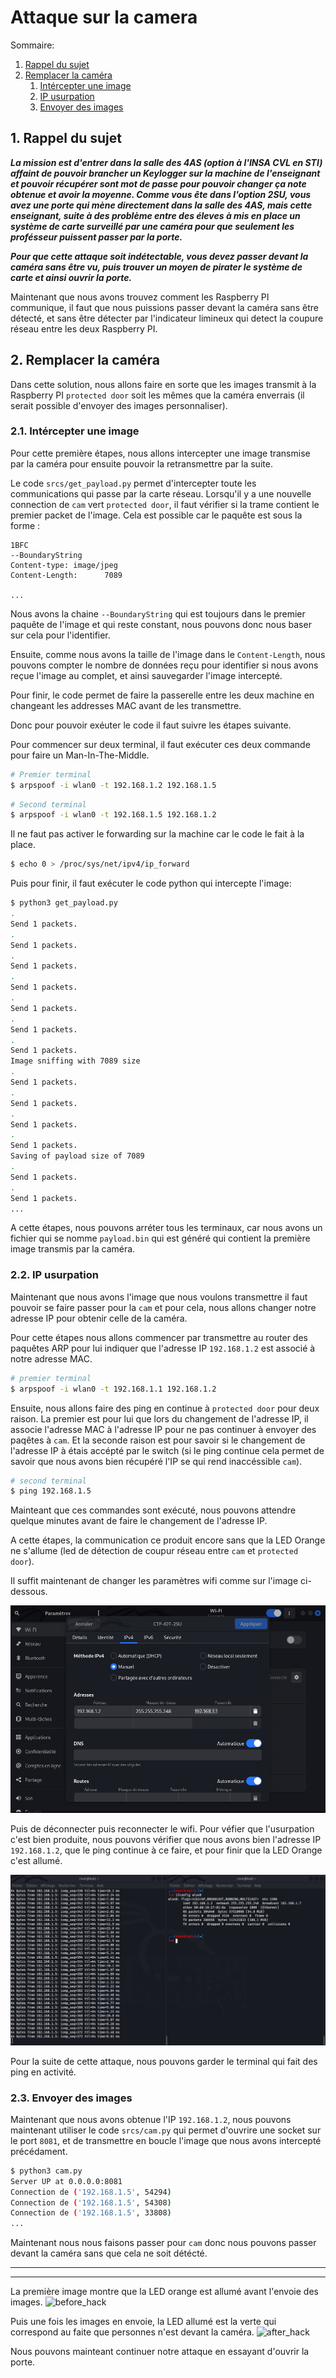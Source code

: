 # Attaque sur la camera

Sommaire:

1. [Rappel du sujet](#1-rappel-du-sujet)
2. [Remplacer la caméra](#2-remplacer-la-camera)
	1. [Intércepter une image](#21-intercepter-une-image)
	2. [IP usurpation](#22-ip-usurpation)
	3. [Envoyer des images](#23-envoyer-des-images)

## 1. Rappel du sujet

***La mission est d'entrer dans la salle des 4AS (option à l'INSA CVL en STI) affaint de pouvoir brancher un Keylogger sur la machine de l'enseignant et pouvoir récupérer sont mot de passe pour pouvoir changer ça note obtenue et avoir la moyenne. Comme vous ête dans l'option 2SU, vous avez une porte qui mène directement dans la salle des 4AS, mais cette enseignant, suite à des problème entre des éleves à mis en place un système de carte surveillé par une caméra pour que seulement les profésseur puissent passer par la porte.***

***Pour que cette attaque soit indétectable, vous devez passer devant la caméra sans être vu, puis trouver un moyen de pirater le système de carte et ainsi ouvrir la porte.***

Maintenant que nous avons trouvez comment les Raspberry PI communique, il faut que nous puissions passer devant la caméra sans être détecté, et sans être détecter par l'indicateur limineux qui detect la coupure réseau entre les deux Raspberry PI.

## 2. Remplacer la caméra

Dans cette solution, nous allons faire en sorte que les images transmit à la Raspberry PI `protected door` soit les mêmes que la caméra enverrais (il serait possible d'envoyer des images personnaliser).

### 2.1. Intércepter une image

Pour cette première étapes, nous allons intercepter une image transmise par la caméra pour ensuite pouvoir la retransmettre par la suite.

Le code `srcs/get_payload.py` permet d'intercepter toute les communications qui passe par la carte réseau. Lorsqu'il y a une nouvelle connection de `cam` vert `protected door`, il faut vérifier si la trame contient le premier packet de l'image. Cela est possible car le paquête est sous la forme :

```text
1BFC
--BoundaryString
Content-type: image/jpeg
Content-Length:      7089

...
```

Nous avons la chaine `--BoundaryString` qui est toujours dans le premier paquête de l'image et qui reste constant, nous pouvons donc nous baser sur cela pour l'identifier.

Ensuite, comme nous avons la taille de l'image dans le `Content-Length`, nous pouvons compter le nombre de données reçu pour identifier si nous avons reçue l'image au complet, et ainsi sauvegarder l'image intercepté.

Pour finir, le code permet de faire la passerelle entre les deux machine en changeant les addresses MAC avant de les transmettre.


Donc pour pouvoir exéuter le code il faut suivre les étapes suivante.

Pour commencer sur deux terminal, il faut exécuter ces deux commande pour faire un Man-In-The-Middle.
```bash
# Premier terminal
$ arpspoof -i wlan0 -t 192.168.1.2 192.168.1.5
```

```bash
# Second terminal
$ arpspoof -i wlan0 -t 192.168.1.5 192.168.1.2
```

Il ne faut pas activer le forwarding sur la machine car le code le fait à la place.
```bash
$ echo 0 > /proc/sys/net/ipv4/ip_forward
``` 

Puis pour finir, il faut exécuter le code python qui intercepte l'image:
```bash
$ python3 get_payload.py
.
Send 1 packets.
.
Send 1 packets.
.
Send 1 packets.
.
Send 1 packets.
.
Send 1 packets.
.
Send 1 packets.
.
Send 1 packets.
Image sniffing with 7089 size
.
Send 1 packets.
.
Send 1 packets.
.
Send 1 packets.
.
Send 1 packets.
Saving of payload size of 7089
.
Send 1 packets.
.
Send 1 packets.
...
``` 

A cette étapes, nous pouvons arréter tous les terminaux, car nous avons un fichier qui se nomme `payload.bin` qui est généré qui contient la première image transmis par la caméra.

### 2.2. IP usurpation

Maintenant que nous avons l'image que nous voulons transmettre il faut pouvoir se faire passer pour la `cam` et pour cela, nous allons changer notre adresse IP pour obtenir celle de la caméra.

Pour cette étapes nous allons commencer par transmettre au router des paquêtes ARP pour lui indiquer que l'adresse IP `192.168.1.2` est associé à notre adresse MAC.

```bash
# premier terminal
$ arpspoof -i wlan0 -t 192.168.1.1 192.168.1.2
```

Ensuite, nous allons faire des ping en continue à `protected door` pour deux raison. La premier est pour lui que lors du changement de l'adresse IP, il associe l'adresse MAC à l'adresse IP pour ne pas continuer à envoyer des paqêtes à `cam`. Et la seconde raison est pour savoir si le changement de l'adresse IP à étais accépté par le switch (si le ping continue cela permet de savoir que nous avons bien récupéré l'IP se qui rend inaccéssible `cam`).

```bash
# second terminal
$ ping 192.168.1.5
```

Mainteant que ces commandes sont exécuté, nous pouvons attendre quelque minutes avant de faire le changement de l'adresse IP.

A cette étapes, la communication ce produit encore sans que la LED Orange ne s'allume (led de détection de coupur réseau entre `cam` et `protected door`).

Il suffit maintenant de changer les paramètres wifi comme sur l'image ci-dessous.

![wifi_setting](./imgs/01_wifi_setting.png "wifi_setting")

Puis de déconnecter puis reconnecter le wifi. Pour véfier que l'usurpation c'est bien produite, nous pouvons vérifier que nous avons bien l'adresse IP `192.168.1.2`, que le ping continue à ce faire, et pour finir que la LED Orange c'est allumé.

![verify_ip](./imgs/02_verify_ip.png "verify_ip")

Pour la suite de cette attaque, nous pouvons garder le terminal qui fait des ping en activité.

### 2.3. Envoyer des images

Maintenant que nous avons obtenue l'IP `192.168.1.2`, nous pouvons maintenant utiliser le code `srcs/cam.py` qui permet d'ouvrire une socket sur le port `8081`, et de transmettre en boucle l'image que nous avons intercepté précédament.

```bash
$ python3 cam.py
Server UP at 0.0.0.0:8081
Connection de ('192.168.1.5', 54294)
Connection de ('192.168.1.5', 54308)
Connection de ('192.168.1.5', 33808)
...
```

Maintenant nous nous faisons passer pour `cam` donc nous pouvons passer devant la caméra sans que cela ne soit détécté.

--------------------------------------------------------------------------------------

--------------------------------------------------------------------------------------

La première image montre que la LED orange est allumé avant l'envoie des images.
![before_hack](./imgs/03_before_hack.png "before_hack")

Puis une fois les images en envoie, la LED allumé est la verte qui correspond au faite que personnes n'est devant la caméra.
![after_hack](./imgs/04_after_hack.png "after_hack")


Nous pouvons mainteant continuer notre attaque en essayant d'ouvrir la porte.
